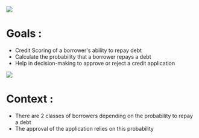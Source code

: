 <img src="https://www.whenthebanksaysno.co.uk/wp-content/uploads/2023/05/D9585792-ED4C-4363-900E-1EDCE31B99B1.jpeg">
    
# Goals : 
- Credit Scoring of a borrower's ability to repay debt
- Calculate the probability that a borrower repays a debt
- Help in decision-making to approve or reject a credit application

<img src="https://live.staticflickr.com/8277/29132289432_0eace56cf1_z.jpg">

# Context :
- There are 2 classes of borrowers depending on the probability to repay a debt
- The approval of the application relies on this probability
